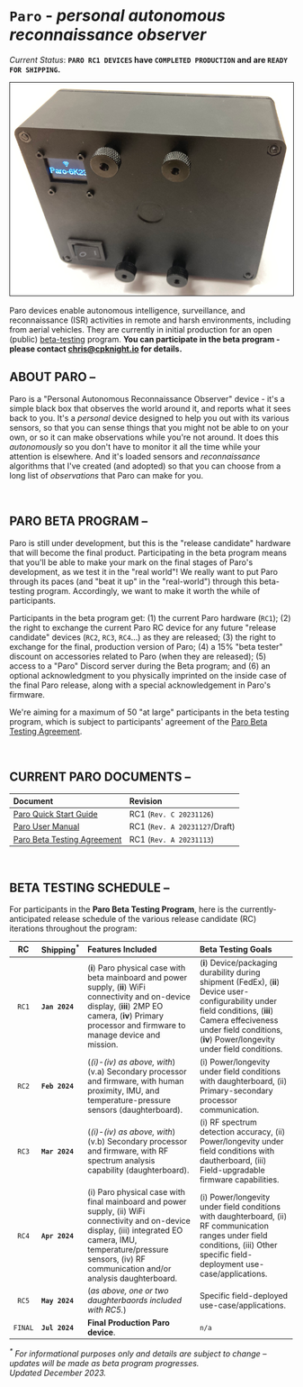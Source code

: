 # `Paro` - _personal autonomous reconnaissance observer_

_Current Status_: **`PARO RC1 DEVICES` have `COMPLETED PRODUCTION` and are `READY FOR SHIPPING`.**

<img src="content/PARO-019P-reference-800px.png" border="1" />

Paro devices enable autonomous intelligence, surveillance, and reconnaissance (ISR) activities in remote and harsh environments, including from aerial vehicles. They are currently in initial production for an open (public) [beta-testing](https://www.howtogeek.com/758686/what-is-beta-testing/) program. **You can participate in the beta program - please contact [chris@cpknight.io](mailto:chris@cpknight.io) for details.**

## ABOUT PARO &ndash;

Paro is a "Personal Autonomous Reconnaissance Observer" device - it's a simple black box that observes the world around it, and reports what it sees back to you. It's a _personal_ device designed to help you out with its various sensors, so that you can sense things that you might not be able to on your own, or so it can make observations while you're not around. It does this _autonomously_ so you don't have to monitor it all the time while your attention is elsewhere. And it's loaded sensors and _reconnaissance_ algorithms that I've created (and adopted) so that you can choose from a long list of _observations_ that Paro can make for you. 

<br />

## PARO BETA PROGRAM &ndash;

Paro is still under development, but this is the "release candidate" hardware that will become the final product. Participating in the beta program means that you'll be able to make your mark on the final stages of Paro's development, as we test it in the "real world"! We really want to put Paro through its paces (and "beat it up" in the "real-world") through this beta-testing program. Accordingly, we want to make it worth the while of participants. 

Participants in the beta program get: (1) the current Paro hardware (`RC1`); (2) the right to exchange the current Paro RC device for any future "release candidate" devices (`RC2`, `RC3`, `RC4`...) as they are released; (3) the right to exchange for the final, production version of Paro; (4) a 15% "beta tester" discount on accessories related to Paro (when they are released); (5) access to a "Paro" Discord server during the Beta program; and (6) an optional acknowledgment to you physically imprinted on the inside case of the final Paro release, along with a special acknowledgement in Paro's firmware.

We're aiming for a maximum of 50 "at large" participants in the beta testing program, which is subject to participants' agreement of the [Paro Beta Testing Agreement](content/PARO-RC1-Beta-Testing-Agreement.md).

<br />

## CURRENT PARO DOCUMENTS &ndash;

| Document | Revision |
| :------- | :------- |
| [Paro Quick Start Guide](content/PARO-RC1-Quick-Start-Guide.pdf)| RC1 (`Rev. C 20231126`) |
| [Paro User Manual](content/PARO-RC1-User-Manual.pdf) | RC1 (`Rev. A 20231127`/Draft) |
| [Paro Beta Testing Agreement](content/PARO-RC1-Beta-Testing-Agreement.md) | RC1 (`Rev. A 20231113`) |

<br />

## BETA TESTING SCHEDULE &ndash;

For participants in the **Paro Beta Testing Program**, here is the currently-anticipated release schedule of the various release candidate (RC) iterations throughout the program:

| RC  | Shipping<sup>*</sup> | Features Included | Beta Testing Goals |
| :-: | :------------------- | :---------------- | :----------------- |
| `RC1` | **`Jan 2024`** | (**i**) Paro physical case with beta mainboard and power supply, (**ii**) WiFi connectivity and on-device display, (**iii**) 2MP EO camera, (**iv**) Primary processor and firmware to manage device and mission. | (**i**) Device/packaging durability during shipment (FedEx), (**ii**) Device user-configurability under field conditions, (**iii**) Camera effeciveness under field conditions, (**iv**) Power/longevity under field conditions. |
| `RC2` | **`Feb 2024`** | (_(i)-(iv) as above, with_) (v.a) Secondary processor and firmware, with human proximity, IMU, and temperature-pressure sensors (daughterboard). | (i) Power/longevity under field conditions with daughterboard, (ii) Primary-secondary processor communication. |
| `RC3` | **`Mar 2024`** | (_(i)-(iv) as above, with_) (v.b) Secondary processor and firmware, with RF spectrum analysis capability (daughterboard). | (i) RF spectrum detection accuracy, (ii) Power/longevity under field conditions with dautherboard, (iii) Field-upgradable firmware capabilities. |
| `RC4` | **`Apr 2024`** | (i) Paro physical case with final mainboard and power supply, (ii) WiFi connectivity and on-device display, (iii) integrated EO camera, IMU, temperature/pressure sensors, (iv) RF communication and/or analysis daughterboard. | (i) Power/longevity under field conditions with daughterboard, (ii) RF communication ranges under field conditions, (iii) Other specific field-deployment use-case/applications. | 
| `RC5` | **`May 2024`** |  (_as above, one or two daughterbaords included with RC5._) | Specific field-deployed use-case/applications. |
| `FINAL` | **`Jul 2024`** | **Final Production Paro device**. | `n/a` |

 _<sup>*</sup> For informational purposes only and details are subject to change &ndash; updates will be made as beta program progresses.<br />Updated December 2023._

